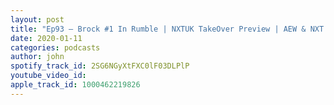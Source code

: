 ```yaml
---
layout: post
title: "Ep93 – Brock #1 In Rumble | NXTUK TakeOver Preview | AEW & NXT (with @fowl_original)"
date: 2020-01-11
categories: podcasts
author: john
spotify_track_id: 2SG6NGyXtFXC0lF03DLPlP
youtube_video_id: 
apple_track_id: 1000462219826
---
```

